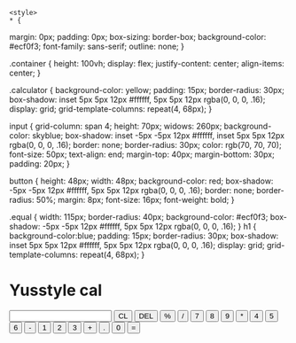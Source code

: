 <!DOCTYPE html>
<html>
<head>  
  <meta charset="UTF-8">
  <meta name="viewport" content="width=device-width, initial-scale=1">
  <title>calculator app</title>
  <link rel="stylesheet" href="style.css">
</head>
<body>
     
    <style>
    * {
  margin: 0px;
  padding: 0px;
  box-sizing: border-box;
  background-color: #ecf0f3;
  font-family: sans-serif;
  outline: none;
}

.container {
  height: 100vh;
  display: flex;
  justify-content: center;
  align-items: center;
}

.calculator {
  background-color: yellow;
  padding: 15px;
  border-radius: 30px;
  box-shadow: inset 5px 5px 12px #ffffff, 5px 5px 12px rgba(0, 0, 0, .16);
  display: grid;
  grid-template-columns: repeat(4, 68px);
}

input {
  grid-column: span 4;
  height: 70px;
  widows: 260px;
  background-color: skyblue;
  box-shadow: inset -5px -5px 12px #ffffff, inset 5px 5px 12px rgba(0, 0, 0, .16);
  border: none;
  border-radius: 30px;
  color: rgb(70, 70, 70);
  font-size: 50px;
  text-align: end;
  margin-top: 40px;
  margin-bottom: 30px;
  padding: 20px;
}


button {
  height: 48px;
  width: 48px;
  background-color: red;
  box-shadow: -5px -5px 12px #ffffff, 5px 5px 12px rgba(0, 0, 0, .16);
  border: none;
  border-radius: 50%;
  margin: 8px;
  font-size: 16px;
  font-weight: bold;
}


.equal {
  width: 115px;
  border-radius: 40px;
  background-color: #ecf0f3;
  box-shadow: -5px -5px 12px #ffffff, 5px 5px 12px rgba(0, 0, 0, .16);
}
h1 {
   background-color:blue;
  padding: 15px;
  border-radius: 30px;
  box-shadow: inset 5px 5px 12px #ffffff, 5px 5px 12px rgba(0, 0, 0, .16);
  display: grid;
  grid-template-columns: repeat(4, 68px);
}
</style>
</head>
<h1>Yusstyle cal</h1>

  <div class="container">
    <div class="calculator">
      <input type="text" placeholder="" id="output-screen">
      <button onclick="clr()">CL</button>
      <button onclick="del()">DEL</button>
      <button onclick="display('%')">%</button>
      <button onclick="display('/')">/</button>
      <button onclick="display('7')">7</button>
      <button onclick="display('8')">8</button>
      <button onclick="display('9')">9</button>
      <button onclick="display('*')">*</button>
      <button onclick="display('4')">4</button> 
      <button onclick="display('5')">5</button>
      <button onclick="display('6')">6</button>
      <button onclick="display('-')">-</button>
      <button onclick="display('1')">1</button>
      <button onclick="display('2')">2</button>
      <button onclick="display('3')">3</button>
      <button onclick="display('+')">+</button>
      <button onclick="display('.')">.</button>
      <button onclick="display('0')">0</button>
      <button onclick="calculate()" class="equal">=</button>
    </div>
  </div>
 <script>
     let outputscreen = document.getElementById('output-screen');


function display(num) {
  outputscreen.value += num
}


function calculate() {
  try {
    outputscreen.value = eval(outputscreen.value)
  }
  catch (err) {
    alert("yusstyleCal do not receive invalid format")
  }
}

function clr() {
  outputscreen.value = ''
}

function del() {
  outputscreen.value = outputscreen.value.slice(0, -1)
}
 </script>
</body>


</html>